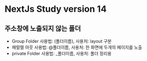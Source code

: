 # NextJs Study version 14

## 주소창에 노출되지 않는 폴더

- Group Folder 사용법: (폴더이름), 사용처: layout 구분
- 패럴렐 아웃 사용법: @폴더이름, 사용처: 한 화면에 두개의 페이지를 노출
- private Folder 사용법: \_폴더이름, 사용처: 폴더 정리용
